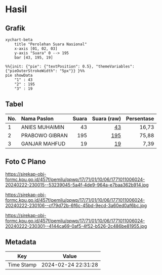 # Hasil

## Grafik

```mermaid
xychart-beta
    title "Perolehan Suara Nasional"
    x-axis [01, 02, 03]
    y-axis "Suara" 0 --> 195
    bar [43, 195, 19]
```

```mermaid
%%{init: {"pie": {"textPosition": 0.5}, "themeVariables": {"pieOuterStrokeWidth": "5px"}} }%%
pie showData
    "1" : 43
    "2" : 195
    "3" : 19
```

## Tabel

| No. | Nama Paslon    | Suara | Suara (raw) | Persentase |
|:--- |:-------------- | -----:| -----------:| ----------:|
| 1   | ANIES MUHAIMIN | 43    | [43][p-1]   | 16,73      |
| 2   | PRABOWO GIBRAN | 195   | [195][p-2]  | 75,88      |
| 3   | GANJAR MAHFUD  | 19    | [19][p-3]   | 7,39       |


[p-1]: https://github.com/gigit-pemilu/pemilu-2024/blob/main/pilpres/hitung-suara/sub/17-bengkulu/sub/71-kota-bengkulu/sub/01-selebar/sub/1006-sumur-dewa/sub/024-tps/sub/paslon-1.txt
[p-2]: https://github.com/gigit-pemilu/pemilu-2024/blob/main/pilpres/hitung-suara/sub/17-bengkulu/sub/71-kota-bengkulu/sub/01-selebar/sub/1006-sumur-dewa/sub/024-tps/sub/paslon-2.txt
[p-3]: https://github.com/gigit-pemilu/pemilu-2024/blob/main/pilpres/hitung-suara/sub/17-bengkulu/sub/71-kota-bengkulu/sub/01-selebar/sub/1006-sumur-dewa/sub/024-tps/sub/paslon-3.txt

## Foto C Plano

https://sirekap-obj-formc.kpu.go.id/457f/pemilu/ppwp/17/71/01/10/06/1771011006024-20240222-230015--53239045-5a4f-4de9-964a-e7baa362b914.jpg

https://sirekap-obj-formc.kpu.go.id/457f/pemilu/ppwp/17/71/01/10/06/1771011006024-20240222-230106--cf79d72b-6f6c-45bd-9ecd-3a60ed0af6bc.jpg

https://sirekap-obj-formc.kpu.go.id/457f/pemilu/ppwp/17/71/01/10/06/1771011006024-20240222-230301--4144ca69-0af5-4f52-b526-2c486be81955.jpg


## Metadata

| Key        | Value               |
| ---------- | ------------------- |
| Time Stamp | 2024-02-24 22:31:28 |



